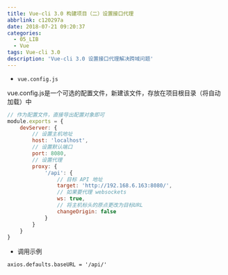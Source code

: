 ```yaml
---
title: Vue-cli 3.0 构建项目（二）设置接口代理
abbrlink: c120297a
date: 2018-07-21 09:20:37
categories:
  - 05_LIB
  - Vue
tags: Vue-cli 3.0
description: 'Vue-cli 3.0 设置接口代理解决跨域问题'
---
```


- `vue.config.js`

vue.config.js是一个可选的配置文件，新建该文件，存放在项目根目录（将自动加载）中

```javascript
// 作为配置文件，直接导出配置对象即可
module.exports = {
	devServer: {
		// 设置主机地址
		host: 'localhost',
		// 设置默认端口
		port: 8080,
		// 设置代理
		proxy: {
			'/api': {
				// 目标 API 地址
				target: 'http://192.168.6.163:8080/',
				// 如果要代理 websockets
				ws: true,
				// 将主机标头的原点更改为目标URL
				changeOrigin: false
			}
		}
	}
}
```
- 调用示例
```
axios.defaults.baseURL = '/api/'
```
